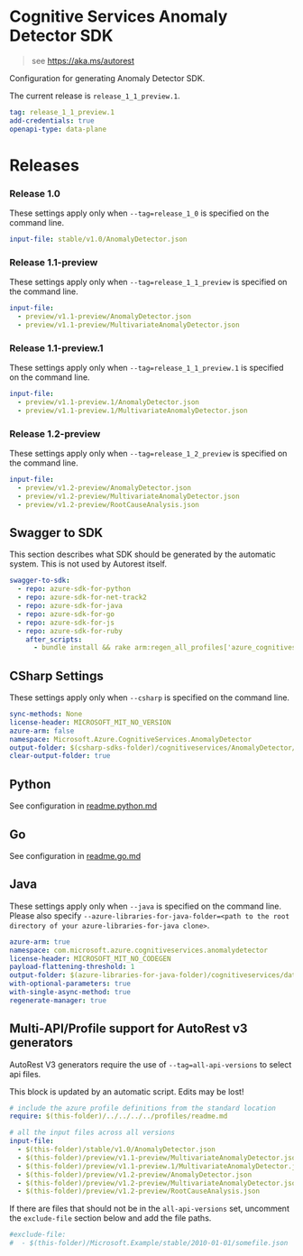 # Cognitive Services Anomaly Detector SDK

> see https://aka.ms/autorest

Configuration for generating Anomaly Detector SDK.

The current release is `release_1_1_preview.1`.

``` yaml
tag: release_1_1_preview.1
add-credentials: true
openapi-type: data-plane
```

# Releases

### Release 1.0
These settings apply only when `--tag=release_1_0` is specified on the command line.

``` yaml $(tag) == 'release_1_0'
input-file: stable/v1.0/AnomalyDetector.json
```

### Release 1.1-preview
These settings apply only when `--tag=release_1_1_preview` is specified on the command line.

``` yaml $(tag) == 'release_1_1_preview'
input-file: 
  - preview/v1.1-preview/AnomalyDetector.json
  - preview/v1.1-preview/MultivariateAnomalyDetector.json
```

### Release 1.1-preview.1
These settings apply only when `--tag=release_1_1_preview.1` is specified on the command line.

``` yaml $(tag) == 'release_1_1_preview.1'
input-file: 
  - preview/v1.1-preview.1/AnomalyDetector.json
  - preview/v1.1-preview.1/MultivariateAnomalyDetector.json
```

### Release 1.2-preview
These settings apply only when `--tag=release_1_2_preview` is specified on the command line.

```yaml $(tag) == 'release_1_2_preview'
input-file:
  - preview/v1.2-preview/AnomalyDetector.json
  - preview/v1.2-preview/MultivariateAnomalyDetector.json
  - preview/v1.2-preview/RootCauseAnalysis.json
```

## Swagger to SDK

This section describes what SDK should be generated by the automatic system.
This is not used by Autorest itself.

``` yaml $(swagger-to-sdk)
swagger-to-sdk:
  - repo: azure-sdk-for-python
  - repo: azure-sdk-for-net-track2
  - repo: azure-sdk-for-java
  - repo: azure-sdk-for-go
  - repo: azure-sdk-for-js
  - repo: azure-sdk-for-ruby
    after_scripts:
      - bundle install && rake arm:regen_all_profiles['azure_cognitiveservices_anomalydetector']
```

## CSharp Settings

These settings apply only when `--csharp` is specified on the command line.

```yaml $(csharp)
sync-methods: None
license-header: MICROSOFT_MIT_NO_VERSION
azure-arm: false
namespace: Microsoft.Azure.CognitiveServices.AnomalyDetector
output-folder: $(csharp-sdks-folder)/cognitiveservices/AnomalyDetector/src/Generated
clear-output-folder: true
```

## Python

See configuration in [readme.python.md](./readme.python.md)

## Go

See configuration in [readme.go.md](./readme.go.md)

## Java

These settings apply only when `--java` is specified on the command line.
Please also specify `--azure-libraries-for-java-folder=<path to the root directory of your azure-libraries-for-java clone>`.

```yaml $(java)
azure-arm: true
namespace: com.microsoft.azure.cognitiveservices.anomalydetector
license-header: MICROSOFT_MIT_NO_CODEGEN
payload-flattening-threshold: 1
output-folder: $(azure-libraries-for-java-folder)/cognitiveservices/data-plane/anomalydetector
with-optional-parameters: true
with-single-async-method: true
regenerate-manager: true
```

## Multi-API/Profile support for AutoRest v3 generators 

AutoRest V3 generators require the use of `--tag=all-api-versions` to select api files.

This block is updated by an automatic script. Edits may be lost!

``` yaml $(tag) == 'all-api-versions' /* autogenerated */
# include the azure profile definitions from the standard location
require: $(this-folder)/../../../../profiles/readme.md

# all the input files across all versions
input-file:
  - $(this-folder)/stable/v1.0/AnomalyDetector.json
  - $(this-folder)/preview/v1.1-preview/MultivariateAnomalyDetector.json
  - $(this-folder)/preview/v1.1-preview.1/MultivariateAnomalyDetector.json
  - $(this-folder)/preview/v1.2-preview/AnomalyDetector.json
  - $(this-folder)/preview/v1.2-preview/MultivariateAnomalyDetector.json
  - $(this-folder)/preview/v1.2-preview/RootCauseAnalysis.json
```

If there are files that should not be in the `all-api-versions` set, 
uncomment the  `exclude-file` section below and add the file paths.

``` yaml $(tag) == 'all-api-versions'
#exclude-file: 
#  - $(this-folder)/Microsoft.Example/stable/2010-01-01/somefile.json
```
